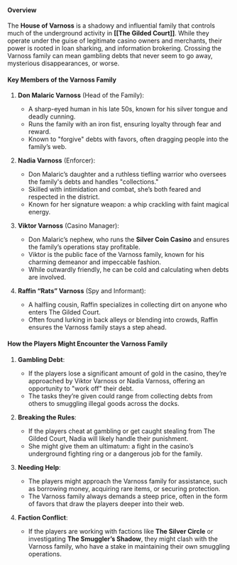 #### **Overview**

The **House of Varnoss** is a shadowy and influential family that controls much of the underground activity in **[[The Gilded Court]]**. While they operate under the guise of legitimate casino owners and merchants, their power is rooted in loan sharking, and information brokering. Crossing the Varnoss family can mean gambling debts that never seem to go away, mysterious disappearances, or worse.

#### **Key Members of the Varnoss Family**

1. **Don Malaric Varnoss** (Head of the Family):
    
    - A sharp-eyed human in his late 50s, known for his silver tongue and deadly cunning.
    - Runs the family with an iron fist, ensuring loyalty through fear and reward.
    - Known to "forgive" debts with favors, often dragging people into the family’s web.
2. **Nadia Varnoss** (Enforcer):
    
    - Don Malaric’s daughter and a ruthless tiefling warrior who oversees the family's debts and handles "collections."
    - Skilled with intimidation and combat, she’s both feared and respected in the district.
    - Known for her signature weapon: a whip crackling with faint magical energy.
3. **Viktor Varnoss** (Casino Manager):
    
    - Don Malaric’s nephew, who runs the **Silver Coin Casino** and ensures the family’s operations stay profitable.
    - Viktor is the public face of the Varnoss family, known for his charming demeanor and impeccable fashion.
    - While outwardly friendly, he can be cold and calculating when debts are involved.
4. **Raffin “Rats” Varnoss** (Spy and Informant):
    
    - A halfling cousin, Raffin specializes in collecting dirt on anyone who enters The Gilded Court.
    - Often found lurking in back alleys or blending into crowds, Raffin ensures the Varnoss family stays a step ahead.
#### **How the Players Might Encounter the Varnoss Family**

1. **Gambling Debt**:
    
    - If the players lose a significant amount of gold in the casino, they’re approached by Viktor Varnoss or Nadia Varnoss, offering an opportunity to "work off" their debt.
    - The tasks they’re given could range from collecting debts from others to smuggling illegal goods across the docks.
2. **Breaking the Rules**:
    
    - If the players cheat at gambling or get caught stealing from The Gilded Court, Nadia will likely handle their punishment.
    - She might give them an ultimatum: a fight in the casino’s underground fighting ring or a dangerous job for the family.
3. **Needing Help**:
    
    - The players might approach the Varnoss family for assistance, such as borrowing money, acquiring rare items, or securing protection.
    - The Varnoss family always demands a steep price, often in the form of favors that draw the players deeper into their web.
4. **Faction Conflict**:
    
    - If the players are working with factions like **The Silver Circle** or investigating **The Smuggler’s Shadow**, they might clash with the Varnoss family, who have a stake in maintaining their own smuggling operations.